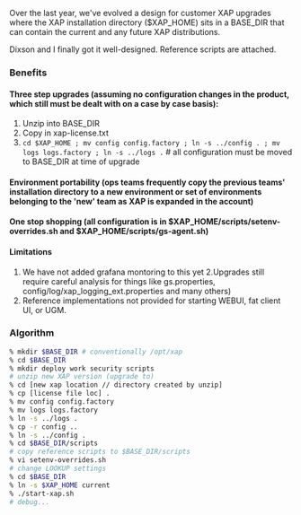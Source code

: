 Over the last year, we've evolved a design for customer XAP upgrades where the XAP installation directory ($XAP_HOME) sits in a BASE_DIR that can contain the current and any future XAP distributions.

Dixson and I finally got it well-designed. Reference scripts are attached.

### Benefits

#### Three step upgrades (assuming no configuration changes in the product, which still must be dealt with on a case by case basis):

1. Unzip into BASE_DIR
2. Copy in xap-license.txt
3. `cd $XAP_HOME ; mv config config.factory ; ln -s ../config . ; mv logs logs.factory ; ln -s ../logs .` # all configuration must be moved to  BASE_DIR at time of upgrade

#### Environment portability (ops teams frequently copy the previous teams' installation directory to a new environment or set of environments belonging to the 'new' team as XAP is expanded in the account)

#### One stop shopping (all configuration is in $XAP_HOME/scripts/setenv-overrides.sh and $XAP_HOME/scripts/gs-agent.sh)

#### Limitations

1. We have not added grafana montoring to this yet
2.Upgrades still require careful analysis for things like gs.properties, config/log/xap_logging_ext.properties and many others)
3. Reference implementations not provided for starting WEBUI, fat client UI, or UGM. 

### Algorithm

```bash
% mkdir $BASE_DIR # conventionally /opt/xap
% cd $BASE_DIR
% mkdir deploy work security scripts
# unzip new XAP version (upgrade to)
% cd [new xap location // directory created by unzip] 
% cp [license file loc] .
% mv config config.factory
% mv logs logs.factory
% ln -s ../logs .
% cp -r config ..
% ln -s ../config .
% cd $BASE_DIR/scripts
# copy reference scripts to $BASE_DIR/scripts
% vi setenv-overrides.sh
# change LOOKUP settings
% cd $BASE_DIR
% ln -s $XAP_HOME current
% ./start-xap.sh
# debug...
```
